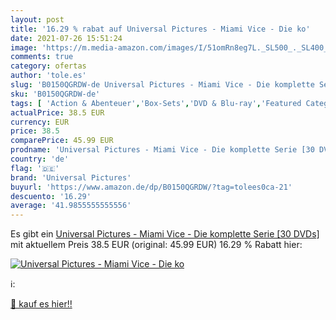 ```yaml
---
layout: post
title: '16.29 % rabat auf Universal Pictures - Miami Vice - Die ko'
date: 2021-07-26 15:51:24
image: 'https://m.media-amazon.com/images/I/51omRn8eg7L._SL500_._SL400_.jpg'
comments: true
category: ofertas
author: 'tole.es'
slug: 'B0150QGRDW-de Universal Pictures - Miami Vice - Die komplette Serie [30...'
sku: 'B0150QGRDW-de'
tags: [ 'Action & Abenteuer','Box-Sets','DVD & Blu-ray','Featured Categories','Krimi','Serien & TV-Produktionen','Thriller','universal pictures', ]
actualPrice: 38.5 EUR
currency: EUR
price: 38.5
comparePrice: 45.99 EUR
prodname: 'Universal Pictures - Miami Vice - Die komplette Serie [30 DVDs]'
country: 'de'
flag: '🇩🇪'
brand: 'Universal Pictures'
buyurl: 'https://www.amazon.de/dp/B0150QGRDW/?tag=tolees0ca-21'
descuento: '16.29'
average: '41.9855555555556'
---
```


Es gibt ein [Universal Pictures - Miami Vice - Die komplette Serie [30 DVDs]](https://www.amazon.de/dp/B0150QGRDW/?tag=tolees0ca-21) mit aktuellem Preis 38.5 EUR (original: 45.99 EUR) 16.29 % Rabatt hier:

[![Universal Pictures - Miami Vice - Die ko](https://m.media-amazon.com/images/I/51omRn8eg7L._SL500_._SL400_.jpg)](https://www.amazon.de/dp/B0150QGRDW/?tag=tolees0ca-21)

ℹ️:


[🛒 kauf es hier!!](https://www.amazon.de/dp/B0150QGRDW/?tag=tolees0ca-21)
